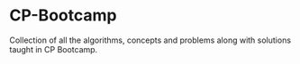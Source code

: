 # CP-Bootcamp
Collection of all the algorithms, concepts and problems along with solutions taught in CP Bootcamp.
